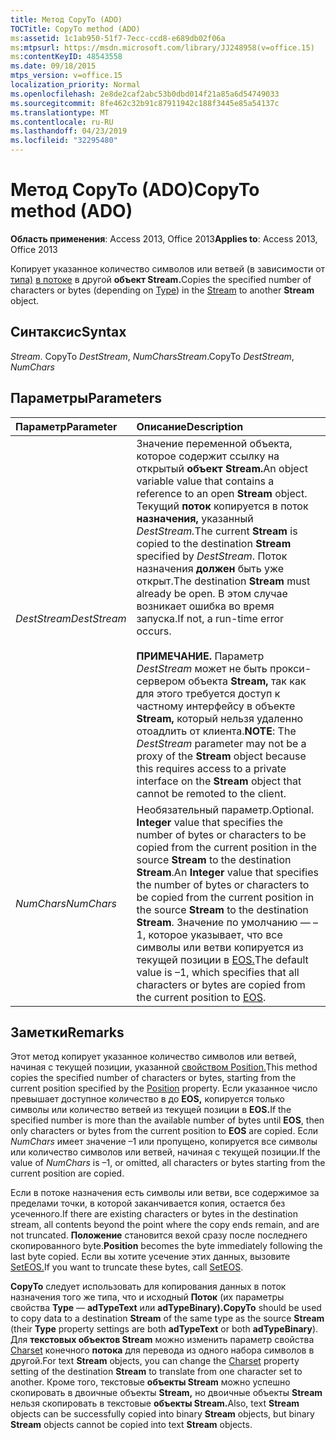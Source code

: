 ```yaml
---
title: Метод CopyTo (ADO)
TOCTitle: CopyTo method (ADO)
ms:assetid: 1c1ab950-51f7-7ecc-ccd8-e689db02f06a
ms:mtpsurl: https://msdn.microsoft.com/library/JJ248958(v=office.15)
ms:contentKeyID: 48543558
ms.date: 09/18/2015
mtps_version: v=office.15
localization_priority: Normal
ms.openlocfilehash: 2e8de2caf2abc53b0dbd014f21a85a6d54749033
ms.sourcegitcommit: 8fe462c32b91c87911942c188f3445e85a54137c
ms.translationtype: MT
ms.contentlocale: ru-RU
ms.lasthandoff: 04/23/2019
ms.locfileid: "32295480"
---
```

# <a name="copyto-method-ado"></a><span data-ttu-id="1e4a1-102">Метод CopyTo (ADO)</span><span class="sxs-lookup"><span data-stu-id="1e4a1-102">CopyTo method (ADO)</span></span>

<span data-ttu-id="1e4a1-103">**Область применения**: Access 2013, Office 2013</span><span class="sxs-lookup"><span data-stu-id="1e4a1-103">**Applies to**: Access 2013, Office 2013</span></span>

<span data-ttu-id="1e4a1-104">Копирует указанное количество символов или ветвей (в зависимости от [типа)](type-property-ado-stream.md) [в потоке](stream-object-ado.md) в другой **объект Stream.**</span><span class="sxs-lookup"><span data-stu-id="1e4a1-104">Copies the specified number of characters or bytes (depending on [Type](type-property-ado-stream.md)) in the [Stream](stream-object-ado.md) to another **Stream** object.</span></span>

## <a name="syntax"></a><span data-ttu-id="1e4a1-105">Синтаксис</span><span class="sxs-lookup"><span data-stu-id="1e4a1-105">Syntax</span></span>

<span data-ttu-id="1e4a1-106">*Stream*. CopyTo *DestStream*, *NumChars*</span><span class="sxs-lookup"><span data-stu-id="1e4a1-106">*Stream*.CopyTo *DestStream*, *NumChars*</span></span>

## <a name="parameters"></a><span data-ttu-id="1e4a1-107">Параметры</span><span class="sxs-lookup"><span data-stu-id="1e4a1-107">Parameters</span></span>

|<span data-ttu-id="1e4a1-108">Параметр</span><span class="sxs-lookup"><span data-stu-id="1e4a1-108">Parameter</span></span>|<span data-ttu-id="1e4a1-109">Описание</span><span class="sxs-lookup"><span data-stu-id="1e4a1-109">Description</span></span>|
|:--------|:----------|
|<span data-ttu-id="1e4a1-110">*DestStream*</span><span class="sxs-lookup"><span data-stu-id="1e4a1-110">*DestStream*</span></span> |<span data-ttu-id="1e4a1-111">Значение переменной объекта, которое содержит ссылку на открытый **объект Stream.**</span><span class="sxs-lookup"><span data-stu-id="1e4a1-111">An object variable value that contains a reference to an open **Stream** object.</span></span> <span data-ttu-id="1e4a1-112">Текущий **поток** копируется в поток **назначения,** указанный *DestStream.*</span><span class="sxs-lookup"><span data-stu-id="1e4a1-112">The current **Stream** is copied to the destination **Stream** specified by *DestStream*.</span></span> <span data-ttu-id="1e4a1-113">Поток назначения **должен** быть уже открыт.</span><span class="sxs-lookup"><span data-stu-id="1e4a1-113">The destination **Stream** must already be open.</span></span> <span data-ttu-id="1e4a1-114">В этом случае возникает ошибка во время запуска.</span><span class="sxs-lookup"><span data-stu-id="1e4a1-114">If not, a run-time error occurs.</span></span><br/><br/><span data-ttu-id="1e4a1-115">**ПРИМЕЧАНИЕ.** Параметр *DestStream* может не быть прокси-сервером объекта **Stream,** так как для этого требуется доступ к частному интерфейсу в объекте **Stream,** который нельзя удаленно отоадлить от клиента.</span><span class="sxs-lookup"><span data-stu-id="1e4a1-115">**NOTE**: The *DestStream* parameter may not be a proxy of the **Stream** object because this requires access to a private interface on the **Stream** object that cannot be remoted to the client.</span></span>|
|<span data-ttu-id="1e4a1-116">*NumChars*</span><span class="sxs-lookup"><span data-stu-id="1e4a1-116">*NumChars*</span></span> |<span data-ttu-id="1e4a1-117">Необязательный параметр.</span><span class="sxs-lookup"><span data-stu-id="1e4a1-117">Optional.</span></span> <span data-ttu-id="1e4a1-118">**Integer** value that specifies the number of bytes or characters to be copied from the current position in the source **Stream** to the destination **Stream**.</span><span class="sxs-lookup"><span data-stu-id="1e4a1-118">An **Integer** value that specifies the number of bytes or characters to be copied from the current position in the source **Stream** to the destination **Stream**.</span></span> <span data-ttu-id="1e4a1-119">Значение по умолчанию — –1, которое указывает, что все символы или ветви копируется из текущей позиции в [EOS.](eos-property-ado.md)</span><span class="sxs-lookup"><span data-stu-id="1e4a1-119">The default value is –1, which specifies that all characters or bytes are copied from the current position to [EOS](eos-property-ado.md).</span></span>|

## <a name="remarks"></a><span data-ttu-id="1e4a1-120">Заметки</span><span class="sxs-lookup"><span data-stu-id="1e4a1-120">Remarks</span></span>

<span data-ttu-id="1e4a1-121">Этот метод копирует указанное количество символов или ветвей, начиная с текущей позиции, указанной [свойством Position.](position-property-ado.md)</span><span class="sxs-lookup"><span data-stu-id="1e4a1-121">This method copies the specified number of characters or bytes, starting from the current position specified by the [Position](position-property-ado.md) property.</span></span> <span data-ttu-id="1e4a1-122">Если указанное число превышает доступное количество в до **EOS,** копируется только символы или количество ветвей из текущей позиции в **EOS.**</span><span class="sxs-lookup"><span data-stu-id="1e4a1-122">If the specified number is more than the available number of bytes until **EOS**, then only characters or bytes from the current position to **EOS** are copied.</span></span> <span data-ttu-id="1e4a1-123">Если *NumChars* имеет значение –1 или пропущено, копируется все символы или количество символов или ветвей, начиная с текущей позиции.</span><span class="sxs-lookup"><span data-stu-id="1e4a1-123">If the value of *NumChars* is –1, or omitted, all characters or bytes starting from the current position are copied.</span></span>

<span data-ttu-id="1e4a1-124">Если в потоке назначения есть символы или ветви, все содержимое за пределами точки, в которой заканчивается копия, остается без усеченного.</span><span class="sxs-lookup"><span data-stu-id="1e4a1-124">If there are existing characters or bytes in the destination stream, all contents beyond the point where the copy ends remain, and are not truncated.</span></span> <span data-ttu-id="1e4a1-125">**Положение** становится вехой сразу после последнего скопированного byte.</span><span class="sxs-lookup"><span data-stu-id="1e4a1-125">**Position** becomes the byte immediately following the last byte copied.</span></span> <span data-ttu-id="1e4a1-126">Если вы хотите усечение этих данных, вызовите [SetEOS.](seteos-method-ado.md)</span><span class="sxs-lookup"><span data-stu-id="1e4a1-126">If you want to truncate these bytes, call [SetEOS](seteos-method-ado.md).</span></span>

<span data-ttu-id="1e4a1-127">**CopyTo** следует использовать для копирования  данных в поток назначения того же типа, что и исходный **Поток** (их параметры свойства **Type** — **adTypeText** или **adTypeBinary).**</span><span class="sxs-lookup"><span data-stu-id="1e4a1-127">**CopyTo** should be used to copy data to a destination **Stream** of the same type as the source **Stream** (their **Type** property settings are both **adTypeText** or both **adTypeBinary**).</span></span> <span data-ttu-id="1e4a1-128">Для **текстовых объектов Stream** можно изменить параметр свойства [Charset](charset-property-ado.md) конечного **потока** для перевода из одного набора символов в другой.</span><span class="sxs-lookup"><span data-stu-id="1e4a1-128">For text **Stream** objects, you can change the [Charset](charset-property-ado.md) property setting of the destination **Stream** to translate from one character set to another.</span></span> <span data-ttu-id="1e4a1-129">Кроме того, текстовые **объекты Stream** можно успешно скопировать в двоичные объекты **Stream,** но двоичные объекты **Stream** нельзя скопировать в текстовые **объекты Stream.**</span><span class="sxs-lookup"><span data-stu-id="1e4a1-129">Also, text **Stream** objects can be successfully copied into binary **Stream** objects, but binary **Stream** objects cannot be copied into text **Stream** objects.</span></span>

